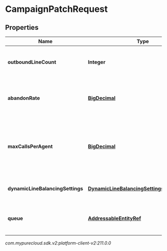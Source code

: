 # CampaignPatchRequest


## Properties

| Name | Type | Description | Notes |
| ------------ | ------------- | ------------- | ------------- |
| **outboundLineCount** | **Integer** | The number of outbound lines to be concurrently dialed. |  [optional] |
| **abandonRate** | [**BigDecimal**](BigDecimal) | The targeted compliance abandon rate percentage |  [optional] |
| **maxCallsPerAgent** | [**BigDecimal**](BigDecimal) | The maximum number of calls that can be placed per agent on this campaign |  [optional] |
| **dynamicLineBalancingSettings** | [**DynamicLineBalancingSettingsPatchRequest**](DynamicLineBalancingSettingsPatchRequest) | Dynamic line balancing settings |  [optional] |
| **queue** | [**AddressableEntityRef**](AddressableEntityRef) | The Queue for this Campaign to route calls to. |  [optional] |




_com.mypurecloud.sdk.v2:platform-client-v2:211.0.0_
